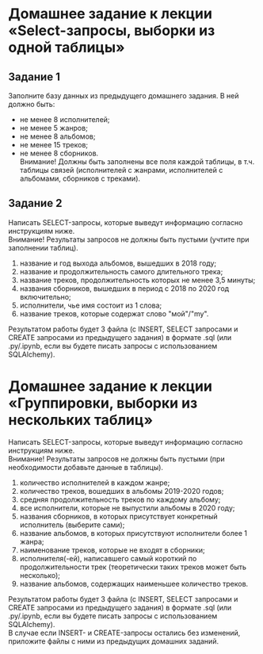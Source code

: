 # Домашнее задание к лекции «Select-запросы, выборки из одной таблицы»

## Задание 1

Заполните базу данных из предыдущего домашнего задания. В ней должно быть:

* не менее 8 исполнителей;
* не менее 5 жанров;
* не менее 8 альбомов;
* не менее 15 треков;
* не менее 8 сборников.  
Внимание! Должны быть заполнены все поля каждой таблицы, в т.ч. таблицы связей (исполнителей с жанрами, исполнителей с альбомами, сборников с треками).

## Задание 2

Написать SELECT-запросы, которые выведут информацию согласно инструкциям ниже.  
Внимание! Результаты запросов не должны быть пустыми (учтите при заполнении таблиц).

1. название и год выхода альбомов, вышедших в 2018 году;
2. название и продолжительность самого длительного трека;
3. название треков, продолжительность которых не менее 3,5 минуты;
4. названия сборников, вышедших в период с 2018 по 2020 год включительно;
5. исполнители, чье имя состоит из 1 слова;
6. название треков, которые содержат слово "мой"/"my". 

Результатом работы будет 3 файла (с INSERT, SELECT запросами и CREATE запросами из предыдущего задания) в формате .sql (или .py/.ipynb, если вы будете писать запросы с использованием SQLAlchemy).

# Домашнее задание к лекции «Группировки, выборки из нескольких таблиц»

Написать SELECT-запросы, которые выведут информацию согласно инструкциям ниже.  
Внимание! Результаты запросов не должны быть пустыми (при необходимости добавьте данные в таблицы).

1. количество исполнителей в каждом жанре;
2. количество треков, вошедших в альбомы 2019-2020 годов;
3. средняя продолжительность треков по каждому альбому;
4. все исполнители, которые не выпустили альбомы в 2020 году;
5. названия сборников, в которых присутствует конкретный исполнитель (выберите сами);
6. название альбомов, в которых присутствуют исполнители более 1 жанра;
7. наименование треков, которые не входят в сборники;
8. исполнителя(-ей), написавшего самый короткий по продолжительности трек (теоретически таких треков может быть несколько);
9. название альбомов, содержащих наименьшее количество треков.

Результатом работы будет 3 файла (с INSERT, SELECT запросами и CREATE запросами из предыдущего задания) в формате .sql (или .py/.ipynb, если вы будете писать запросы с использованием SQLAlchemy).   
В случае если INSERT- и CREATE-запросы остались без изменений, приложите файлы c ними из предыдущих домашних заданий.